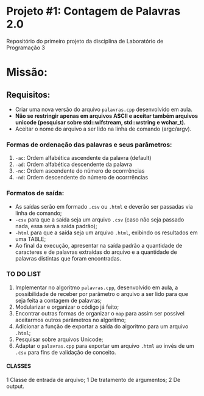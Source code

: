 # Projeto #1: Contagem de Palavras 2.0
Repositório do primeiro projeto da disciplina de Laboratório de Programação 3

# Missão:

## Requisitos:

* Criar uma nova versão do arquivo `palavras.cpp` desenvolvido em aula.
* **Não se restringir apenas em arquivos ASCII e aceitar também arquivos unicode (pesquisar sobre std::wifstream, std::wstring e wchar_t).**
* Aceitar o nome do arquivo a ser lido na linha de comando (argc/argv).

### Formas de ordenação das palavras e seus parâmetros:

1. `-ac`: Ordem alfabética ascendente da palavra (default)
2. `-ad`: Ordem alfabética descendente da palavra
3. `-nc`: Ordem ascendente do número de ocorrrências
4. `-nd`: Ordem descendente do número de ocorrrências

### Formatos de saída:

* As saídas serão em formado `.csv` ou `.html` e deverão ser passadas via linha de comando;
* `-csv` para que a saída seja um arquivo `.csv` (caso não seja passado nada, essa será a saída padrão);
* `-html` para que a saída seja um arquivo `.html`, exibindo os resultados em uma TABLE;
* Ao final da execução, apresentar na saída padrão a quantidade de caracteres e de palavras extraídas do arquivo e a quantidade de palavras distintas que foram encontradas.

### TO DO LIST

1. Implementar no algoritmo `palavras.cpp`, desenvolvido em aula, a possibilidade de receber por parâmetro o arquivo a ser lido para que seja feita a contagem de palavras;
2. Modularizar e organizar o código já feito;
3. Encontrar outras formas de organizar o `map` para assim ser possível aceitarmos outros parâmetros no algoritmo;
4. Adicionar a função de exportar a saída do algoritmo para um arquivo `.html`;
5. Pesquisar sobre arquivos Unicode;
6. Adaptar o `palavras.cpp` para exportar um arquivo `.html` ao invés de um `.csv` para fins de validação de conceito. 

#### CLASSES

1 Classe de entrada de arquivo; 
1 De tratamento de argumentos; 
2 De output.
